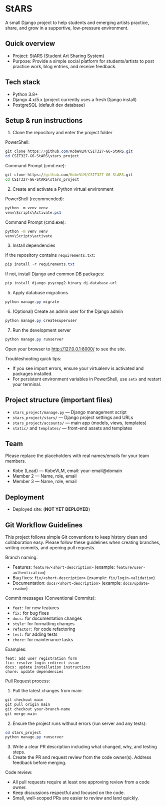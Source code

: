 # StARS

A small Django project to help students and emerging artists practice, share, and grow in a supportive, low-pressure environment.

## Quick overview

- Project: StARS (Student Art Sharing System)
- Purpose: Provide a simple social platform for students/artists to post practice work, blog entries, and receive feedback.

## Tech stack

- Python 3.8+
- Django 4.x/5.x (project currently uses a fresh Django install)
- PostgreSQL (default dev database)

## Setup & run instructions

1. Clone the repository and enter the project folder

PowerShell:

```powershell
git clone https://github.com/KobeVLM/CSIT327-G6-StARS.git
cd CSIT327-G6-StARS\stars_project
```

Command Prompt (cmd.exe):

```cmd
git clone https://github.com/KobeVLM/CSIT327-G6-StARS.git
cd CSIT327-G6-StARS\stars_project
```

2. Create and activate a Python virtual environment

PowerShell (recommended):

```powershell
python -m venv venv
venv\Scripts\Activate.ps1
```

Command Prompt (cmd.exe):

```cmd
python -m venv venv
venv\Scripts\activate
```

3. Install dependencies

If the repository contains `requirements.txt`:

```powershell
pip install -r requirements.txt
```

If not, install Django and common DB packages:

```powershell
pip install django psycopg2-binary dj-database-url
```

5. Apply database migrations

```powershell
python manage.py migrate
```

6. (Optional) Create an admin user for the Django admin

```powershell
python manage.py createsuperuser
```

7. Run the development server

```powershell
python manage.py runserver
```

Open your browser to http://127.0.0.1:8000/ to see the site.

Troubleshooting quick tips:

- If you see import errors, ensure your virtualenv is activated and packages installed.
- For persistent environment variables in PowerShell, use `setx` and restart your terminal.

## Project structure (important files)

- `stars_project/manage.py` — Django management script
- `stars_project/stars/` — Django project settings and URLs
- `stars_project/accounts/` — main app (models, views, templates)
- `static/` and `templates/` — front-end assets and templates

## Team

Please replace the placeholders with real names/emails for your team members.

- Kobe (Lead) — KobeVLM, email: your-email@domain
- Member 2 — Name, role, email
- Member 3 — Name, role, email

## Deployment

- Deployed site: (**NOT YET DEPLOYED**)

## Git Workflow Guidelines

This project follows simple Git conventions to keep history clean and collaboration easy. Please follow these guidelines when creating branches, writing commits, and opening pull requests.

Branch naming:

- Features: `feature/<short-description>` (example: `feature/user-authentication`)
- Bug fixes: `fix/<short-description>` (example: `fix/login-validation`)
- Documentation: `docs/<short-description>` (example: `docs/update-readme`)

Commit messages (Conventional Commits):

- `feat:` for new features
- `fix:` for bug fixes
- `docs:` for documentation changes
- `style:` for formatting changes
- `refactor:` for code refactoring
- `test:` for adding tests
- `chore:` for maintenance tasks

Examples:

```
feat: add user registration form
fix: resolve login redirect issue
docs: update installation instructions
chore: update dependencies
```

Pull Request process:

1. Pull the latest changes from main:

```powershell
git checkout main
git pull origin main
git checkout your-branch-name
git merge main
```

2. Ensure the project runs without errors (run server and any tests):

```powershell
cd stars_project
python manage.py runserver
```

3. Write a clear PR description including what changed, why, and testing steps.
4. Create the PR and request review from the code owner(s). Address feedback before merging.

Code review:

- All pull requests require at least one approving review from a code owner.
- Keep discussions respectful and focused on the code.
- Small, well-scoped PRs are easier to review and land quickly.
